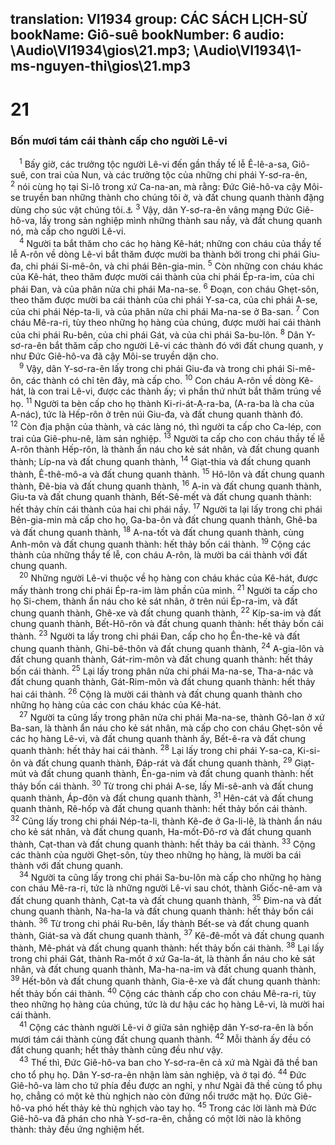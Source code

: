 translation: VI1934
group: CÁC SÁCH LỊCH-SỬ
bookName: Giô-suê 
bookNumber: 6
audio: \Audio\VI1934\gios\21.mp3; \Audio\VI1934\1-ms-nguyen-thi\gios\21.mp3
-------

<div class="title"><h1>21</h1><h3>Bốn mươi tám cái thành cấp cho người Lê-vi</h3></div>
<span class="verse gios_21_1"> <sup>1</sup> Bấy giờ, các trưởng tộc người Lê-vi đến gần thầy tế lễ Ê-lê-a-sa, Giô-suê, con trai của Nun, và các trưởng tộc của những chi phái Y-sơ-ra-ên, </span>
<span class="verse gios_21_2"><sup>2</sup> nói cùng họ tại Si-lô trong xứ Ca-na-an, mà rằng: Đức Giê-hô-va cậy Môi-se truyền ban những thành cho chúng tôi ở, và đất chung quanh thành đặng dùng cho súc vật chúng tôi.<a data-toggle="tooltip" data-placement="bottom" title="Dan 35:1-8">⚓</a></span>
<span class="verse gios_21_3"><sup>3</sup> Vậy, dân Y-sơ-ra-ên vâng mạng Đức Giê-hô-va, lấy trong sản nghiệp mình những thành sau nầy, và đất chung quanh nó, mà cấp cho người Lê-vi. <br/></span>
<span class="verse gios_21_4"> <sup>4</sup> Người ta bắt thăm cho các họ hàng Kê-hát; những con cháu của thầy tế lễ A-rôn về dòng Lê-vi bắt thăm được mười ba thành bởi trong chi phái Giu-đa, chi phái Si-mê-ôn, và chi phái Bên-gia-min. </span>
<span class="verse gios_21_5"><sup>5</sup> Còn những con cháu khác của Kê-hát, theo thăm được mười cái thành của chi phái Ép-ra-im, của chi phái Đan, và của phân nửa chi phái Ma-na-se. </span>
<span class="verse gios_21_6"><sup>6</sup> Đoạn, con cháu Ghẹt-sôn, theo thăm được mười ba cái thành của chi phái Y-sa-ca, của chi phái A-se, của chi phái Nép-ta-li, và của phân nửa chi phái Ma-na-se ở Ba-san. </span>
<span class="verse gios_21_7"><sup>7</sup> Con cháu Mê-ra-ri, tùy theo những họ hàng của chúng, được mười hai cái thành của chi phái Ru-bên, của chi phái Gát, và của chi phái Sa-bu-lôn. </span>
<span class="verse gios_21_8"><sup>8</sup> Dân Y-sơ-ra-ên bắt thăm cấp cho người Lê-vi các thành đó với đất chung quanh, y như Đức Giê-hô-va đã cậy Môi-se truyền dặn cho. <br/></span>
<span class="verse gios_21_9"> <sup>9</sup> Vậy, dân Y-sơ-ra-ên lấy trong chi phái Giu-đa và trong chi phái Si-mê-ôn, các thành có chỉ tên đây, mà cấp cho. </span>
<span class="verse gios_21_10"><sup>10</sup> Con cháu A-rôn về dòng Kê-hát, là con trai Lê-vi, được các thành ấy; vì phần thứ nhứt bắt thăm trúng về họ. </span>
<span class="verse gios_21_11"><sup>11</sup> Người ta bèn cấp cho họ thành Ki-ri-át-A-ra-ba, (A-ra-ba là cha của A-nác), tức là Hếp-rôn ở trên núi Giu-đa, và đất chung quanh thành đó. </span>
<span class="verse gios_21_12"><sup>12</sup> Còn địa phận của thành, và các làng nó, thì người ta cấp cho Ca-lép, con trai của Giê-phu-nê, làm sản nghiệp. </span>
<span class="verse gios_21_13"><sup>13</sup> Người ta cấp cho con cháu thầy tế lễ A-rôn thành Hếp-rôn, là thành ẩn náu cho kẻ sát nhân, và đất chung quanh thành; Líp-na và đất chung quanh thành, </span>
<span class="verse gios_21_14"><sup>14</sup> Giạt-thia và đất chung quanh thành, Ê-thê-mô-a và đất chung quanh thành. </span>
<span class="verse gios_21_15"><sup>15</sup> Hô-lôn và đất chung quanh thành, Đê-bia và đất chung quanh thành, </span>
<span class="verse gios_21_16"><sup>16</sup> A-in và đất chung quanh thành, Giu-ta và đất chung quanh thành, Bết-Sê-mết và đất chung quanh thành: hết thảy chín cái thành của hai chi phái nầy. </span>
<span class="verse gios_21_17"><sup>17</sup> Người ta lại lấy trong chi phái Bên-gia-min mà cấp cho họ, Ga-ba-ôn và đất chung quanh thành, Ghê-ba và đất chung quanh thành, </span>
<span class="verse gios_21_18"><sup>18</sup> A-na-tốt và đất chung quanh thành, cùng Anh-môn và đất chung quanh thành: hết thảy bốn cái thành. </span>
<span class="verse gios_21_19"><sup>19</sup> Cộng các thành của những thầy tế lễ, con cháu A-rôn, là mười ba cái thành với đất chung quanh. <br/></span>
<span class="verse gios_21_20"> <sup>20</sup> Những người Lê-vi thuộc về họ hàng con cháu khác của Kê-hát, được mấy thành trong chi phái Ép-ra-im làm phần của mình. </span>
<span class="verse gios_21_21"><sup>21</sup> Người ta cấp cho họ Si-chem, thành ẩn náu cho kẻ sát nhân, ở trên núi Ép-ra-im, và đất chung quanh thành, Ghê-xe và đất chung quanh thành, </span>
<span class="verse gios_21_22"><sup>22</sup> Kíp-sa-im và đất chung quanh thành, Bết-Hô-rôn và đất chung quanh thành: hết thảy bốn cái thành. </span>
<span class="verse gios_21_23"><sup>23</sup> Người ta lấy trong chi phái Đan, cấp cho họ Ên-the-kê và đất chung quanh thành, Ghi-bê-thôn và đất chung quanh thành, </span>
<span class="verse gios_21_24"><sup>24</sup> A-gia-lôn và đất chung quanh thành, Gát-rim-môn và đất chung quanh thành: hết thảy bốn cái thành. </span>
<span class="verse gios_21_25"><sup>25</sup> Lại lấy trong phân nửa chi phái Ma-na-se, Tha-a-nác và đất chung quanh thành, Gát-Rim-môn và đất chung quanh thành: hết thảy hai cái thành. </span>
<span class="verse gios_21_26"><sup>26</sup> Cộng là mười cái thành và đất chung quanh thành cho những họ hàng của các con cháu khác của Kê-hát. <br/></span>
<span class="verse gios_21_27"> <sup>27</sup> Người ta cũng lấy trong phân nửa chi phái Ma-na-se, thành Gô-lan ở xứ Ba-san, là thành ẩn náu cho kẻ sát nhân, mà cấp cho con cháu Ghẹt-sôn về các họ hàng Lê-vi, và đất chung quanh thành ấy, Bết-ê-ra và đất chung quanh thành: hết thảy hai cái thành. </span>
<span class="verse gios_21_28"><sup>28</sup> Lại lấy trong chi phái Y-sa-ca, Ki-si-ôn và đất chung quanh thành, Đáp-rát và đất chung quanh thành, </span>
<span class="verse gios_21_29"><sup>29</sup> Giạt-mút và đất chung quanh thành, Ên-ga-nim và đất chung quanh thành: hết thảy bốn cái thành. </span>
<span class="verse gios_21_30"><sup>30</sup> Từ trong chi phái A-se, lấy Mi-sê-anh và đất chung quanh thành, Áp-đôn và đất chung quanh thành, </span>
<span class="verse gios_21_31"><sup>31</sup> Hên-cát và đất chung quanh thành, Rê-hốp và đất chung quanh thành: hết thảy bốn cái thành. </span>
<span class="verse gios_21_32"><sup>32</sup> Cũng lấy trong chi phái Nép-ta-li, thành Kê-đe ở Ga-li-lê, là thành ẩn náu cho kẻ sát nhân, và đất chung quanh, Ha-mốt-Đô-rơ và đất chung quanh thành, Cạt-than và đất chung quanh thành: hết thảy ba cái thành. </span>
<span class="verse gios_21_33"><sup>33</sup> Cộng các thành của người Ghẹt-sôn, tùy theo những họ hàng, là mười ba cái thành với đất chung quanh. <br/></span>
<span class="verse gios_21_34"> <sup>34</sup> Người ta cũng lấy trong chi phái Sa-bu-lôn mà cấp cho những họ hàng con cháu Mê-ra-ri, tức là những người Lê-vi sau chót, thành Giốc-nê-am và đất chung quanh thành, Cạt-ta và đất chung quanh thành, </span>
<span class="verse gios_21_35"><sup>35</sup> Đim-na và đất chung quanh thành, Na-ha-la và đất chung quanh thành: hết thảy bốn cái thành. </span>
<span class="verse gios_21_36"><sup>36</sup> Từ trong chi phái Ru-bên, lấy thành Bết-se và đất chung quanh thành, Giát-sa và đất chung quanh thành, </span>
<span class="verse gios_21_37"><sup>37</sup> Kê-đê-mốt và đất chung quanh thành, Mê-phát và đất chung quanh thành: hết thảy bốn cái thành. </span>
<span class="verse gios_21_38"><sup>38</sup> Lại lấy trong chi phái Gát, thành Ra-mốt ở xứ Ga-la-át, là thành ẩn náu cho kẻ sát nhân, và đất chung quanh thành, Ma-ha-na-im và đất chung quanh thành, </span>
<span class="verse gios_21_39"><sup>39</sup> Hết-bôn và đất chung quanh thành, Gia-ê-xe và đất chung quanh thành: hết thảy bốn cái thành. </span>
<span class="verse gios_21_40"><sup>40</sup> Cộng các thành cấp cho con cháu Mê-ra-ri, tùy theo những họ hàng của chúng, tức là dư hậu các họ hàng Lê-vi, là mười hai cái thành. <br/></span>
<span class="verse gios_21_41"> <sup>41</sup> Cộng các thành người Lê-vi ở giữa sản nghiệp dân Y-sơ-ra-ên là bốn mươi tám cái thành cùng đất chung quanh thành. </span>
<span class="verse gios_21_42"><sup>42</sup> Mỗi thành ấy đều có đất chung quanh; hết thảy thành cũng đều như vậy. <br/></span>
<span class="verse gios_21_43"> <sup>43</sup> Thế thì, Đức Giê-hô-va ban cho Y-sơ-ra-ên cả xứ mà Ngài đã thề ban cho tổ phụ họ. Dân Y-sơ-ra-ên nhận làm sản nghiệp, và ở tại đó. </span>
<span class="verse gios_21_44"><sup>44</sup> Đức Giê-hô-va làm cho tứ phía đều được an nghỉ, y như Ngài đã thề cùng tổ phụ họ, chẳng có một kẻ thù nghịch nào còn đứng nổi trước mặt họ. Đức Giê-hô-va phó hết thảy kẻ thù nghịch vào tay họ. </span>
<span class="verse gios_21_45"><sup>45</sup> Trong các lời lành mà Đức Giê-hô-va đã phán cho nhà Y-sơ-ra-ên, chẳng có một lời nào là không thành: thảy đều ứng nghiệm hết. <br/></span>
